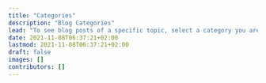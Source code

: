 ```yaml
---
title: "Categories"
description: "Blog Categories"
lead: "To see blog posts of a specific topic, select a category you are interested in."
date: 2021-11-08T06:37:21+02:00
lastmod: 2021-11-08T06:37:21+02:00
draft: false
images: []
contributors: []
---
```



